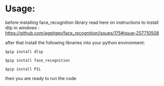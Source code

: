 # Usage:

before installing face_recognition library read here on instructions to install dlip in windows : https://github.com/ageitgey/face_recognition/issues/175#issue-257710508

after that install the following libraries into your python environment:
```
$pip install dlip

$pip install face_recognition

$pip install PIL
```

then you are ready to run the code

